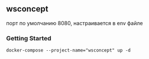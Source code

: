 ## wsconcept
порт по умолчанию 8080, настраивается в env файле

### Getting Started
    docker-compose --project-name="wsconcept" up -d
